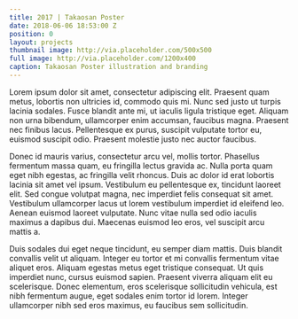```yaml
---
title: 2017 | Takaosan Poster
date: 2018-06-06 18:53:00 Z
position: 0
layout: projects
thumbnail image: http://via.placeholder.com/500x500
full image: http://via.placeholder.com/1200x400
caption: Takaosan Poster illustration and branding
---
```


Lorem ipsum dolor sit amet, consectetur adipiscing elit. Praesent quam metus, lobortis non ultricies id, commodo quis mi. Nunc sed justo ut turpis lacinia sodales. Fusce blandit ante mi, ut iaculis ligula tristique eget. Aliquam non urna bibendum, ullamcorper enim accumsan, faucibus magna. Praesent nec finibus lacus. Pellentesque ex purus, suscipit vulputate tortor eu, euismod suscipit odio. Praesent molestie justo nec auctor faucibus.

Donec id mauris varius, consectetur arcu vel, mollis tortor. Phasellus fermentum massa quam, eu fringilla lectus gravida ac. Nulla porta quam eget nibh egestas, ac fringilla velit rhoncus. Duis ac dolor id erat lobortis lacinia sit amet vel ipsum. Vestibulum eu pellentesque ex, tincidunt laoreet elit. Sed congue volutpat magna, nec imperdiet felis consequat sit amet. Vestibulum ullamcorper lacus ut lorem vestibulum imperdiet id eleifend leo. Aenean euismod laoreet vulputate. Nunc vitae nulla sed odio iaculis maximus a dapibus dui. Maecenas euismod leo eros, vel suscipit arcu mattis a.

Duis sodales dui eget neque tincidunt, eu semper diam mattis. Duis blandit convallis velit ut aliquam. Integer eu tortor et mi convallis fermentum vitae aliquet eros. Aliquam egestas metus eget tristique consequat. Ut quis imperdiet nunc, cursus euismod sapien. Praesent viverra aliquam elit eu scelerisque. Donec elementum, eros scelerisque sollicitudin vehicula, est nibh fermentum augue, eget sodales enim tortor id lorem. Integer ullamcorper nibh sed eros maximus, eu faucibus sem sollicitudin.